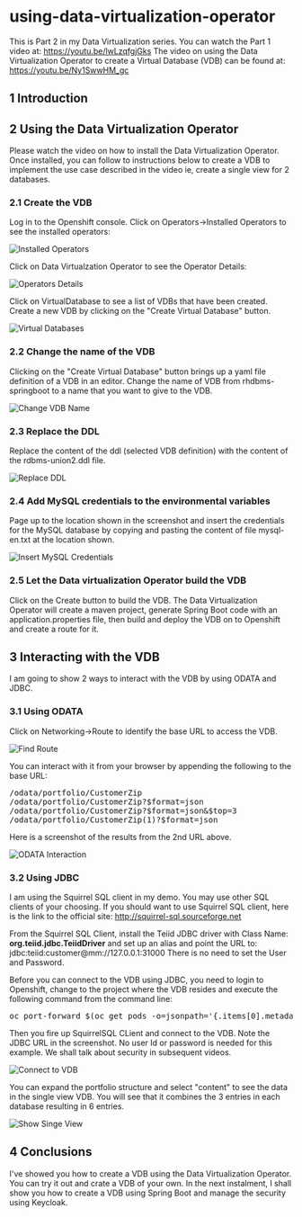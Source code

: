 # using-data-virtualization-operator

This is Part 2 in my Data Virtualization series. You can watch the Part 1 video at: 
https://youtu.be/lwLzqfgjGks
The video on using the Data Virtualization Operator to create a Virtual Database (VDB) can be found at:
https://youtu.be/Ny1SwwHM_gc

## 1 Introduction

## 2 Using the Data Virtualization Operator
Please watch the video on how to install the Data Virtualization Operator. Once installed, you can follow to instructions below to create a VDB to implement the use case described in the video ie, create a single view for 2 databases.

### 2.1 Create the VDB

Log in to the Openshift console. Click on Operators->Installed Operators to see the installed operators:

![Installed Operators](images/installedOperators.png "Installed Operators")

Click on Data Virtualzation Operator to see the Operator Details:

![Operators Details](images/operatorDetails.png "Operators Details")

Click on VirtualDatabase to see a list of VDBs that have been created. Create a new VDB by clicking on the "Create Virtual Database" button.

![Virtual Databases](images/virtualDatabase.png "Virtual Databases")


### 2.2 Change the name of the VDB
Clicking on the "Create Virtual Database" button brings up a yaml file definition of a VDB in an editor. Change the name of VDB from rhdbms-springboot to a name that you want to give to the VDB.

![Change VDB Name](images/changeName.png "Change VDB Name")

### 2.3 Replace the DDL
Replace the content of the ddl (selected VDB definition) with the content of the rdbms-union2.ddl file.

![Replace DDL](images/replaceDDL.png "Replace DDL")

### 2.4 Add MySQL credentials to the environmental variables
Page up to the location shown in the screenshot and insert the credentials for the MySQL database by copying and pasting the content of file mysql-en.txt at the location shown.

![Insert MySQL Credentials](images/insertMySQLEnv.png "Insert MySQL Credentials")

### 2.5 Let the Data virtualization Operator build the VDB
Click on the Create button to build the VDB. The Data Virtualization Operator will create a maven project, generate Spring Boot code with an application.properties file, then build and deploy the VDB on to Openshift and create a route for it.

## 3 Interacting with the VDB
I am going to show 2 ways to interact with the VDB by using ODATA and JDBC.

### 3.1 Using ODATA
Click on Networking->Route to identify the base URL to access the VDB.

![Find Route](images/findRoute.png "Find Route")

You can interact with it from your browser by appending the following to the base URL:

<pre>
/odata/portfolio/CustomerZip
/odata/portfolio/CustomerZip?$format=json
/odata/portfolio/CustomerZip?$format=json&$top=3
/odata/portfolio/CustomerZip(1)?$format=json
</pre>

Here is a screenshot of the results from the 2nd URL above.

![ODATA Interaction](images/odataInteraction.png "ODATA Interaction")

### 3.2 Using JDBC
I am using the Squirrel SQL client in my demo. You may use other SQL clients of your choosing. If you should want to use Squirrel SQL client, here is the link to the official site: http://squirrel-sql.sourceforge.net

From the Squirrel SQL Client, install the Teiid JDBC driver with Class Name: **org.teiid.jdbc.TeiidDriver** and set up an alias and point the URL to: jdbc:teiid:customer@mm://127.0.0.1:31000 
There is no need to set the User and Password.

Before you can connect to the VDB using JDBC, you need to login to Openshift, change to the project where the VDB resides and execute the following command from the command line:

<pre>
oc port-forward $(oc get pods -o=jsonpath='{.items[0].metadata.name}' -l app=rdbms-union2) 35432 31000
</pre>

Then you fire up SquirrelSQL CLient and connect to the VDB. Note the JDBC URL in the screenshot. No user Id or password is needed for this example. We shall talk about security in subsequent videos.

![Connect to VDB](images/squirrelsqlConnect.png "Connect to VDB")

You can expand the portfolio structure and select "content" to see the data in the single view VDB. You will see that it combines the 3 entries in each database resulting in 6 entries.

![Show Singe View](images/showCombinedData.png "Show Singe View")

## 4 Conclusions
I've showed you how to create a VDB using the Data Virtualization Operator. You can try it out and crate a VDB of your own. In the next instalment, I shall show you how to create a VDB using Spring Boot and manage the security using Keycloak.
